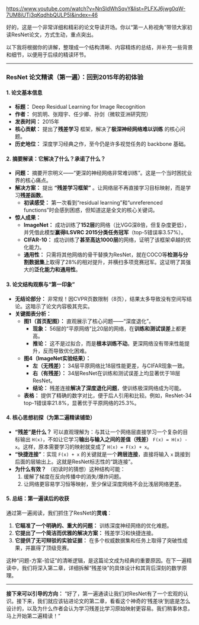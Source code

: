 https://www.youtube.com/watch?v=NnSldWhSqvY&list=PLFXJ6jwg0qW-7UM8iUTj3qKqdhbQULP5I&index=46

好的，这是一个非常详细和精彩的论文导读开场。你以“第一人称视角”带领大家初读ResNet论文，方式生动，重点突出。

以下我将根据你的讲解，整理成一个结构清晰、内容精炼的总结，并补充一些背景和细节，以便用于后续的精读环节。

---

### **ResNet 论文精读（第一遍）：回到2015年的初体验**

#### **1. 论文基本信息**

*   **标题：** Deep Residual Learning for Image Recognition
*   **作者：** 何凯明、张翔宇、任少卿、孙剑（微软亚洲研究院）
*   **发表时间：** 2015年
*   **核心贡献：** 提出了**残差学习** 框架，解决了**极深神经网络难以训练** 的核心问题。
*   **历史地位：** 深度学习经典之作，至今仍是许多视觉任务的 backbone 基础。

#### **2. 摘要解读：它解决了什么？承诺了什么？**

*   **问题：** 摘要开宗明义——“更深的神经网络非常难训练”。这是一个当时困扰业界的核心痛点。
*   **解决方案：** 提出 **“残差学习框架”** 。让网络层不再直接学习目标映射，而是学习**残差函数**。
    *   **初读感受：** 第一次看到“residual learning”和“unreferenced functions”时会感到困惑，但知道这是全文的核心关键词。
*   **惊人成果：**
    *   **ImageNet：** 成功训练了**152层**的网络（比VGG深8倍，但复杂度更低），并凭借此模型**赢得ILSVRC 2015分类任务冠军**（top-5错误率3.57%）。
    *   **CIFAR-10：** 成功训练了**甚至高达1000层**的网络，证明了该框架卓越的优化能力。
    *   **通用性：** 只需将其他网络的骨干替换为ResNet，就在COCO等**检测与分割数据集**上取得了28%的相对提升，并横扫多项竞赛冠军。这证明了其强大的**泛化能力和通用性**。

#### **3. 论文结构观察与“第一印象”**

*   **无结论部分：** 非常规！因CVPR页数限制（8页），结果太多导致没有空间写结论。这暗示了论文内容极其充实。
*   **关键图表分析：**
    *   **图1（首页配图）：** 直观展示了核心问题——“深度退化”。
        *   **现象：** 56层的“平原网络”比20层的网络，在**训练和测试误差**上都更高。
        *   **推论：** 这不是过拟合，而是**根本训练不动**。更深网络没有带来性能提升，反而导致优化困难。
    *   **图4（ImageNet实验结果）：**
        *   **左（无残差）：** 34层平原网络比18层性能更差，与CIFAR现象一致。
        *   **右（有残差）：** 34层ResNet在训练和测试误差上均显著优于18层ResNet。
        *   **结论：** 残差连接**解决了深度退化问题**，使训练极深网络成为可能。
    *   **表格：** 提供了精确的数字对比，便于后人引用和比较。例如，ResNet-34 top-1错误率21.8%，显著优于平原网络的25.3%。

#### **4. 核心思想初探（为第二遍精读铺垫）**

*   **“残差”是什么？** 可以直观理解为：与其让一个网络层直接学习一个复杂的目标输出 `H(x)`，不如让它学习**输出与输入之间的差值（残差）** `F(x) = H(x) - x`。这样，原本需要学习的映射就变成了 `H(x) = F(x) + x`。
*   **“快捷连接”**：实现 `F(x) + x` 的关键就是一个**跨层连接**，直接将输入 `x` 跳接到后面的层输出上。这就是ResNet标志性的“跳连接”。
*   **为什么有效？** （初读时的猜想）这种结构可能：
    1.  缓解了梯度在反向传播中的消失/爆炸问题。
    2.  让网络更容易学习恒等映射，至少保证深度网络不会比浅层网络更差。

#### **5. 总结：第一遍读后的收获**

通过第一遍阅读，我们抓住了ResNet的**灵魂**：

1.  **它瞄准了一个明确的、重大的问题：** 训练深度神经网络的优化难题。
2.  **它提出了一个简洁而优雅的解决方案：** 残差学习和快捷连接。
3.  **它提供了无可辩驳的实验证据：** 在多个权威数据集和任务上取得了突破性成果，并赢得了顶级竞赛。

这种“问题-方案-验证”的清晰逻辑，是这篇论文成为经典的重要原因。在下一遍精读中，我们将深入第二章，详细拆解“残差块”的具体设计和其背后深刻的数学原理。

---
**接下来可以引导的方向：**
“好了，第一遍通读让我们对ResNet有了一个宏观的认识。接下来，我们就应该钻进论文的第二章，看看这个神奇的‘残差块’到底是怎么设计的，以及为什么作者会认为学习残差比学习原始映射更容易。我们稍事休息，马上开始第二遍精读！”
